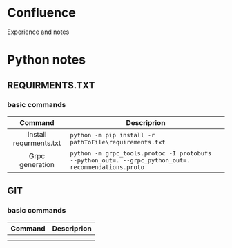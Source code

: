 # Confluence
Experience and notes
# Python notes
## REQUIRMENTS.TXT
### basic commands
|Command|Descriprion|
|:-----------------------------:|-----------------------------------|
|Install requrments.txt|`python -m pip install -r pathToFile\requirements.txt`|
|Grpc generation|`python -m grpc_tools.protoc -I protobufs  --python_out=. --grpc_python_out=. recommendations.proto`|

## GIT
### basic commands
|Command|Descriprion|
|:-----------------------------:|:-----------------------------------:|
|||
|||
